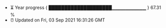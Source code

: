 - ⏳ Year progress { ████████████████████▁▁▁▁▁▁▁▁▁▁ } 67.31 %
- ⏰ Updated on Fri, 03 Sep 2021 16:31:26 GMT

